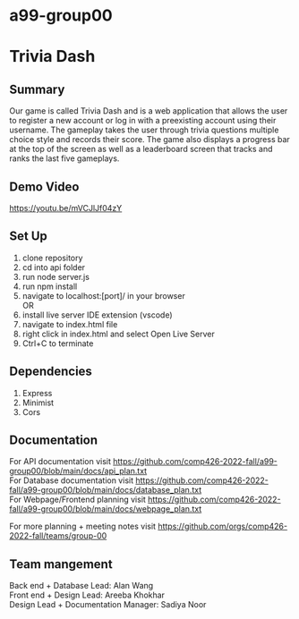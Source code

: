 # a99-group00



# Trivia Dash

## Summary 

Our game is called Trivia Dash and is a web application that allows the user to register a new account or log in with a preexisting account using their username. The gameplay takes the user through trivia questions multiple choice style and records their score. The game also displays a progress bar at the top of the screen as well as a leaderboard screen that tracks and ranks the last five gameplays. 

## Demo Video
https://youtu.be/mVCJlJf04zY

## Set Up

1. clone repository 
2. cd into api folder
3. run node server.js
4. run npm install
5. navigate to localhost:[port]/ in your browser<br>
OR <br>
6. install live server IDE extension (vscode)
7. navigate to index.html file
8. right click in index.html and select Open Live Server
9. Ctrl+C to terminate

## Dependencies
1. Express <br>
2. Minimist <br>
3. Cors <br>

## Documentation
For API documentation visit https://github.com/comp426-2022-fall/a99-group00/blob/main/docs/api_plan.txt<br>
For Database documentation visit https://github.com/comp426-2022-fall/a99-group00/blob/main/docs/database_plan.txt<br>
For Webpage/Frontend planning visit https://github.com/comp426-2022-fall/a99-group00/blob/main/docs/webpage_plan.txt

For more planning + meeting notes visit https://github.com/orgs/comp426-2022-fall/teams/group-00

## Team mangement
Back end + Database Lead: Alan Wang <br>
Front end + Design Lead: Areeba Khokhar <br>
Design Lead + Documentation Manager: Sadiya Noor

